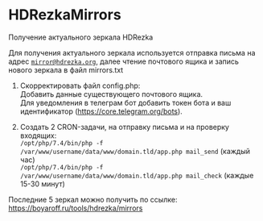 # HDRezkaMirrors
Получение актуального зеркала HDRezka

Для получения актуального зеркала используется отправка письма на адрес <code>mirror@hdrezka.org</code>, далее чтение почтового ящика и запись нового зеркала в файл mirrors.txt

1. Скорректировать файл config.php:
<br>Добавить данные существующего почтового ящика.
<br>Для уведомления в телеграм бот добавить токен бота и ваш идентификатор (https://core.telegram.org/bots).

2. Создать 2 CRON-задачи, на отправку письма и на проверку входящих:
<br>`/opt/php/7.4/bin/php -f /var/www/username/data/www/domain.tld/app.php mail_send` (каждый час)
<br>`/opt/php/7.4/bin/php -f /var/www/username/data/www/domain.tld/app.php mail_check` (каждые 15-30 минут)

Последние 5 зеркал можно получить по ссылке: <a href="https://boyaroff.ru/tools/hdrezka/mirrors" target="_blank">https://boyaroff.ru/tools/hdrezka/mirrors</a>
